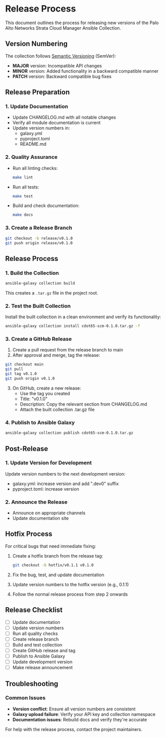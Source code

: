 # Release Process

This document outlines the process for releasing new versions of the Palo Alto Networks Strata Cloud Manager Ansible Collection.

## Version Numbering

The collection follows [Semantic Versioning](https://semver.org/) (SemVer):

- **MAJOR** version: Incompatible API changes
- **MINOR** version: Added functionality in a backward compatible manner
- **PATCH** version: Backward compatible bug fixes

## Release Preparation

### 1. Update Documentation

- Update CHANGELOG.md with all notable changes
- Verify all module documentation is current
- Update version numbers in:
  - galaxy.yml
  - pyproject.toml
  - README.md

### 2. Quality Assurance

- Run all linting checks:
  ```bash
  make lint
  ```

- Run all tests:
  ```bash
  make test
  ```

- Build and check documentation:
  ```bash
  make docs
  ```

### 3. Create a Release Branch

```bash
git checkout -b release/v0.1.0
git push origin release/v0.1.0
```

## Release Process

### 1. Build the Collection

```bash
ansible-galaxy collection build
```

This creates a `.tar.gz` file in the project root.

### 2. Test the Built Collection

Install the built collection in a clean environment and verify its functionality:

```bash
ansible-galaxy collection install cdot65-scm-0.1.0.tar.gz -f
```

### 3. Create a GitHub Release

1. Create a pull request from the release branch to main
2. After approval and merge, tag the release:

```bash
git checkout main
git pull
git tag v0.1.0
git push origin v0.1.0
```

3. On GitHub, create a new release:
   - Use the tag you created
   - Title: "v0.1.0"
   - Description: Copy the relevant section from CHANGELOG.md
   - Attach the built collection .tar.gz file

### 4. Publish to Ansible Galaxy

```bash
ansible-galaxy collection publish cdot65-scm-0.1.0.tar.gz
```

## Post-Release

### 1. Update Version for Development

Update version numbers to the next development version:

- galaxy.yml: increase version and add ".dev0" suffix
- pyproject.toml: increase version

### 2. Announce the Release

- Announce on appropriate channels
- Update documentation site

## Hotfix Process

For critical bugs that need immediate fixing:

1. Create a hotfix branch from the release tag:
   ```bash
   git checkout -b hotfix/v0.1.1 v0.1.0
   ```

2. Fix the bug, test, and update documentation

3. Update version numbers to the hotfix version (e.g., 0.1.1)

4. Follow the normal release process from step 2 onwards

## Release Checklist

- [ ] Update documentation
- [ ] Update version numbers
- [ ] Run all quality checks
- [ ] Create release branch
- [ ] Build and test collection
- [ ] Create GitHub release and tag
- [ ] Publish to Ansible Galaxy
- [ ] Update development version
- [ ] Make release announcement

## Troubleshooting

### Common Issues

- **Version conflict**: Ensure all version numbers are consistent
- **Galaxy upload failure**: Verify your API key and collection namespace
- **Documentation issues**: Rebuild docs and verify they're accurate

For help with the release process, contact the project maintainers.